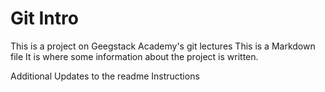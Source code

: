 #  Git Intro

This is a project on Geegstack Academy's git lectures
This is a Markdown file 
It is where some information about the project is written.

Additional Updates to the readme Instructions